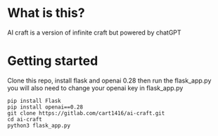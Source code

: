 # What is this?

AI craft is a version of infinite craft but powered by chatGPT

# Getting started

Clone this repo, install flask and openai 0.28 then run the flask_app.py
<br>
you will also need to change your openai key in flask_app.py

```
pip install Flask
pip install openai==0.28
git clone https://gitlab.com/cart1416/ai-craft.git
cd ai-craft
python3 flask_app.py
```